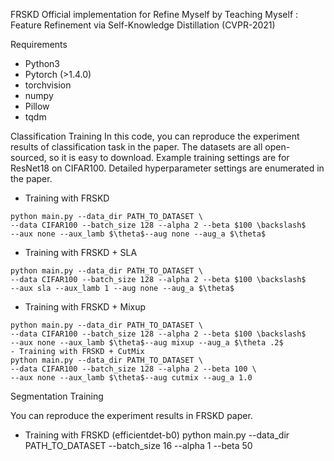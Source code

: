 FRSKD
Official implementation for Refine Myself by Teaching Myself : Feature Refinement via Self-Knowledge Distillation (CVPR-2021)

Requirements
- Python3
- Pytorch (>1.4.0)
- torchvision
- numpy
- Pillow
- tqdm

Classification Training
In this code, you can reproduce the experiment results of classification task in the paper. The datasets are all open-sourced, so it is easy to download. Example training settings are for ResNet18 on CIFAR100. Detailed hyperparameter settings are enumerated in the paper.
- Training with FRSKD
```
python main.py --data_dir PATH_TO_DATASET \
--data CIFAR100 --batch_size 128 --alpha 2 --beta $100 \backslash$
--aux none --aux_lamb $\theta$--aug none --aug_a $\theta$
```
- Training with FRSKD + SLA
```
python main.py --data_dir PATH_TO_DATASET \
--data CIFAR100 --batch_size 128 --alpha 2 --beta $100 \backslash$
--aux sla --aux_lamb 1 --aug none --aug_a $\theta$
```
- Training with FRSKD + Mixup
```
python main.py --data_dir PATH_TO_DATASET \
--data CIFAR100 --batch_size 128 --alpha 2 --beta $100 \backslash$
--aux none --aux_lamb $\theta$--aug mixup --aug_a $\theta .2$
- Training with FRSKD + CutMix
python main.py --data_dir PATH_TO_DATASET \
--data CIFAR100 --batch_size 128 --alpha 2 --beta 100 \
--aux none --aux_lamb $\theta$--aug cutmix --aug_a 1.0
```
Segmentation Training

You can reproduce the experiment results in FRSKD paper.
- Training with FRSKD (efficientdet-b0)
python main.py --data_dir PATH_TO_DATASET --batch_size 16 --alpha 1 --beta 50
